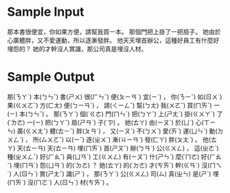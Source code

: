 Sample Input
========
那本書很便宜，你如果方便，請幫我買一本。
那個門把上掛了一把扇子。
她由於心廣體胖，又不愛運動，所以逐漸發胖。
他天天埋首辦公，這種好員工有什麼好埋怨的？
她的才幹沒人賞識，那公司真是埋沒人材。


Sample Output
========
那(ㄋㄚˋ) 本(ㄅㄣˇ) 書(ㄕㄨ) 很(ㄏㄣˇ) 便(ㄆㄧㄢˊ) 宜(ㄧˊ) ， 你(ㄋㄧˇ) 如(ㄖㄨˊ) 果(ㄍㄨㄛˇ) 方(ㄈㄤ) 便(ㄅㄧㄢˋ) ， 請(ㄑㄧㄥˇ) 幫(ㄅㄤ) 我(ㄨㄛˇ) 買(ㄇㄞˇ) 一(ㄧ) 本(ㄅㄣˇ) 。 
那(ㄋㄚˋ) 個(˙ㄍㄜ) 門(ㄇㄣˊ) 把(ㄅㄚˇ) 上(ㄕㄤˋ) 掛(ㄍㄨㄚˋ) 了(˙ㄌㄜ) 一(ㄧ) 把(ㄅㄚˇ) 扇(ㄕㄢˋ) 子(˙ㄗ) 。 
她(ㄊㄚ) 由(ㄧㄡˊ) 於(ㄩˊ) 心(ㄒㄧㄣ) 廣(ㄍㄨㄤˇ) 體(ㄊㄧˇ) 胖(ㄆㄢˊ) ， 又(ㄧㄡˋ) 不(ㄅㄨˋ) 愛(ㄞˋ) 運(ㄩㄣˋ) 動(ㄉㄨㄥˋ) ， 所(ㄙㄨㄛˇ) 以(ㄧˇ) 逐(ㄓㄨˊ) 漸(ㄐㄧㄢˋ) 發(ㄈㄚ) 胖(ㄆㄤˋ) 。 
他(ㄊㄚ) 天(ㄊㄧㄢ) 天(ㄊㄧㄢ) 埋(ㄇㄞˊ) 首(ㄕㄡˇ) 辦(ㄅㄢˋ) 公(ㄍㄨㄥ) ， 這(ㄓㄜˋ) 種(ㄓㄨㄥˇ) 好(ㄏㄠˇ) 員(ㄩㄢˊ) 工(ㄍㄨㄥ) 有(ㄧㄡˇ) 什(ㄕㄣˊ) 麼(˙ㄇㄜ) 好(ㄏㄠˇ) 埋(ㄇㄢˊ) 怨(ㄩㄢˋ) 的(˙ㄉㄜ) ？ 
她(ㄊㄚ) 的(˙ㄉㄜ) 才(ㄘㄞˊ) 幹(ㄍㄢˋ) 沒(ㄇㄟˊ) 人(ㄖㄣˊ) 賞(ㄕㄤˇ) 識(ㄕˋ) ， 那(ㄋㄚˋ) 公(ㄍㄨㄥ) 司(ㄙ) 真(ㄓㄣ) 是(ㄕˋ) 埋(ㄇㄞˊ) 沒(ㄇㄛˋ) 人(ㄖㄣˊ) 材(ㄘㄞˊ) 。 
